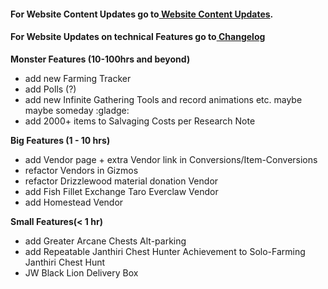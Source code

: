 #### For Website Content Updates go to<a href="https://fast.farming-community.eu/website-content-updates" target="_blank">&nbsp;Website Content Updates</a>.
#### For Website Updates on technical Features go to<a href="https://fast.farming-community.eu/changelog" target="_blank">&nbsp;Changelog</a>

**Monster Features (10-100hrs and beyond)**
- add new Farming Tracker
- add Polls (?)
- add new Infinite Gathering Tools and record animations etc. maybe maybe someday :gladge: 
- add 2000+ items to Salvaging Costs per Research Note

**Big Features (1 - 10 hrs)**
- add Vendor page +  extra Vendor link in Conversions/Item-Conversions
- refactor Vendors in Gizmos
- refactor Drizzlewood material donation Vendor
- add Fish Fillet Exchange Taro Everclaw Vendor
- add Homestead Vendor

**Small Features(< 1 hr)**
- add Greater Arcane Chests Alt-parking
- add Repeatable Janthiri Chest Hunter Achievement to Solo-Farming Janthiri Chest Hunt
- JW Black Lion Delivery Box
